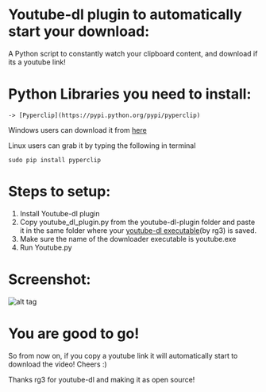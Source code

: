
# Youtube-dl plugin to automatically start your download:
A Python script to constantly watch your clipboard content, and download if its a youtube link!


# Python Libraries you need to install:
	-> [Pyperclip](https://pypi.python.org/pypi/pyperclip)
Windows users can download it from [here](https://pypi.python.org/packages/5b/06/86e3c6a55cacef0e4ec7c25379ff7fcd1a88fd939ecefd442b535c792fa4/pyperclip-1.6.0.tar.gz)

Linux users can grab it by typing the following in terminal
	

    sudo pip install pyperclip

# Steps to setup:
1. Install Youtube-dl plugin
2. Copy youtube_dl_plugin.py from the youtube-dl-plugin folder and paste it in the same folder where your [youtube-dl executable](https://github.com/rg3/youtube-dl)(by rg3) is saved.
3. Make sure the name of the downloader executable is youtube.exe 
4. Run Youtube.py

# Screenshot:
![alt tag](https://raw.githubusercontent.com/vishnugt/youtube_dl-plugin/master/screenshot.png)

# You are good to go!

So from now on, if you copy a youtube link it will automatically start to download the video!
Cheers :)


Thanks rg3 for youtube-dl and making it as open source!
